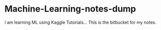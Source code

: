 # Machine-Learning-notes-dump
I am learning ML using Kaggle Tutorials... This is the bitbucket for my notes.
